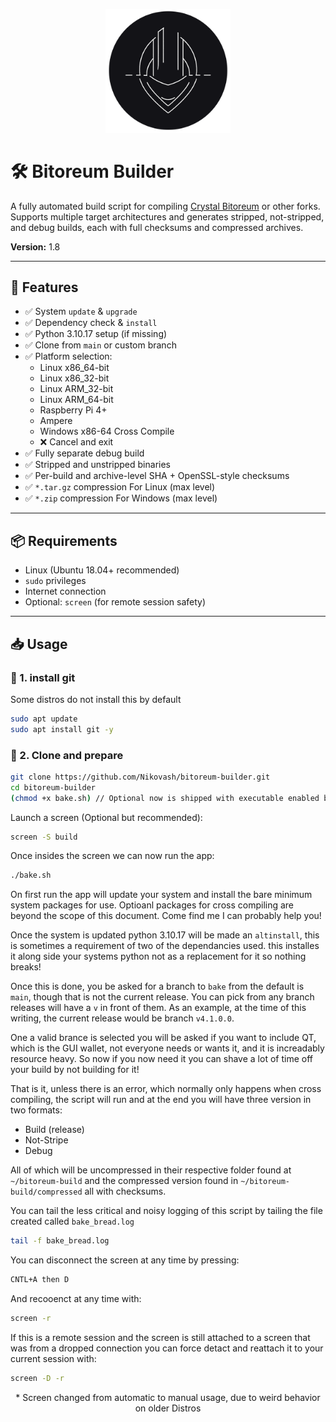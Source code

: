<p align="center">
  <img src="BB_logo.png" alt="Project Logo" width="200"/>
</p>

# 🛠️ Bitoreum Builder

A fully automated build script for compiling [Crystal Bitoreum](https://github.com/Nikovash/bitoreum) or other forks.  
Supports multiple target architectures and generates stripped, not-stripped, and debug builds, each with full checksums and compressed archives.

**Version:** 1.8

---

## 🚀 Features

- ✅ System `update` & `upgrade`
- ✅ Dependency check & `install`
- ✅ Python 3.10.17 setup (if missing)
- ✅ Clone from `main` or custom branch
- ✅ Platform selection:
  - Linux x86_64-bit
  - Linux x86_32-bit
  - Linux ARM_32-bit
  - Linux ARM_64-bit
  - Raspberry Pi 4+
  - Ampere
  - Windows x86-64 Cross Compile
  - ❌ Cancel and exit
- ✅ Fully separate debug build
- ✅ Stripped and unstripped binaries
- ✅ Per-build and archive-level SHA + OpenSSL-style checksums
- ✅ `*.tar.gz` compression For Linux (max level)
- ✅ `*.zip` compression For Windows (max level)

---

## 📦 Requirements

- Linux (Ubuntu 18.04+ recommended)
- `sudo` privileges
- Internet connection
- Optional: `screen` (for remote session safety)

---

## 📥 Usage

### 🔹 1. install git
Some distros do not install this by default
```bash
sudo apt update
sudo apt install git -y
```

### 🔹 2. Clone and prepare
```bash
git clone https://github.com/Nikovash/bitoreum-builder.git
cd bitoreum-builder
(chmod +x bake.sh) // Optional now is shipped with executable enabled by default
```
Launch a screen (Optional but recommended):
```bash
screen -S build
```
Once insides the screen we can now run the app:
```bash
./bake.sh
```
On first run the app will update your system and install the bare minimum system packages for use. Optioanl packages for cross compiling are beyond the scope of this document. Come find me I can probably help you!

Once the system is updated python 3.10.17 will be made an `altinstall`, this is sometimes a requirement of two of the dependancies used. this installes it along side your systems python not as a replacement for it so nothing breaks!

Once this is done, you be asked for a branch to `bake` from the default is `main`, though that is not the current release. You can pick from any branch releases will have a `v` in front of them. As an example, at the time of this writing, the current release would be branch `v4.1.0.0`.

One a valid brance is selected you will be asked if you want to include QT, which is the GUI wallet, not everyone needs or wants it, and it is increadably resource heavy. So now if you now need it you can shave a lot of time off your build by not building for it!

That is it, unless there is an error, which normally only happens when cross compiling, the script will run and at the end you will have three version in two formats:
- Build (release)
- Not-Stripe
- Debug

All of which will be uncompressed in their respective folder found at `~/bitoreum-build` and the compressed version found in `~/bitoreum-build/compressed` all with checksums.

You can tail the less critical and noisy logging of this script by tailing the file created called `bake_bread.log`
```bash
tail -f bake_bread.log
```
You can disconnect the screen at any time by pressing:
```bash
CNTL+A then D
```
And recooenct at any time with:
```bash
screen -r
```
If this is a remote session and the screen is still attached to a screen that was from a dropped connection you can force detact and reattach it to your current session with:
```bash
screen -D -r
```

<p align="center">* Screen changed from automatic to manual usage, due to weird behavior on older Distros</p>
